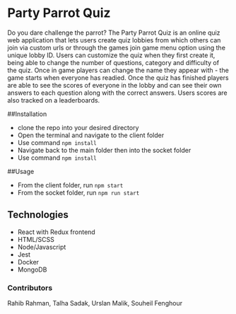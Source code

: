 # Party Parrot Quiz
Do you dare challenge the parrot? The Party Parrot Quiz is an online quiz web application that lets users create quiz lobbies from which others can join via custom urls or through the games join game menu option using the unique lobby ID. Users can customize the quiz when they first create it, being able to change the number of questions, category and difficulty of the quiz. Once in game players can change the name they appear with - the game starts when everyone has readied. Once the quiz has finished players are able to see the scores of everyone in the lobby and can see their own answers to each question along with the correct answers. Users scores are also tracked on a leaderboards.

##Installation
 - clone the repo into your desired directory
 - Open the terminal and navigate to the client folder
 - Use command `npm install`
 - Navigate back to the main folder then into the socket folder
 - Use command `npm install`

##Usage
- From the client folder, run `npm start`
- From the socket folder, run `npm run start`

## Technologies
- React with Redux frontend
- HTML/SCSS
- Node/Javascript
- Jest
- Docker
- MongoDB


### Contributors
Rahib Rahman, Talha Sadak, Urslan Malik, Souheil Fenghour
